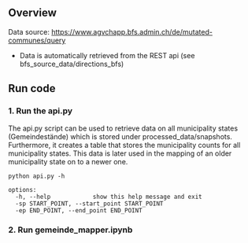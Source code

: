 ## Overview

Data source: https://www.agvchapp.bfs.admin.ch/de/mutated-communes/query

- Data is automatically retrieved from the REST api (see bfs_source_data/directions_bfs)

## Run code
### 1. Run the api.py

The api.py script can be used to retrieve data on all municipality states (Gemeindestände) which is stored under processed_data/snapshots. Furthermore, it creates a table that stores the municipality counts for all municipality states. This data is later used in the mapping of an older municipality state on to a newer one.

```shell
python api.py -h
```

```shell
options:
  -h, --help            show this help message and exit
  -sp START_POINT, --start_point START_POINT
  -ep END_POINT, --end_point END_POINT
```

### 2. Run gemeinde_mapper.ipynb